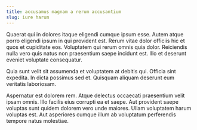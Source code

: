 ```yaml
---
title: accusamus magnam a rerum accusantium
slug: iure harum
---
```


Quaerat qui in dolores itaque eligendi cumque ipsum esse. Autem atque porro eligendi ipsum in qui provident est. Rerum vitae dolor officiis hic et quos et cupiditate eos. Voluptatem qui rerum omnis quia dolor. Reiciendis nulla vero quis natus non praesentium saepe incidunt est. Illo et deserunt eveniet voluptate consequatur.

Quia sunt velit sit assumenda et voluptatem at debitis qui. Officia sint expedita. In dicta possimus sed et. Quisquam aliquam deserunt eum veritatis laboriosam.

Aspernatur est dolorem rem. Atque delectus occaecati praesentium velit ipsam omnis. Illo facilis eius corrupti ea et saepe. Aut provident saepe voluptas sunt quidem dolorem vero unde maiores. Ullam voluptatem harum voluptas est. Aut asperiores cumque illum ab voluptatum perferendis tempore natus molestiae.
